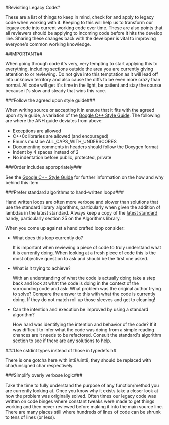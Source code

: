 #Revisiting Legacy Code#

These are a list of things to keep in mind, check for and apply to legacy code when working with it. Keeping to this will help us to transform our legacy code into current working code over time. These are also points that all reviewers should be applying to incoming code before it hits the develop line. Sharing these changes back with the developer is vital to improving everyone's common working knowledge.

##IMPORTANT##

When going through code it's very, very tempting to start applying this to everything, including sections outside the area you are currently giving attention to or reviewing. Do not give into this temptation as it will lead off into unknown territory and also cause the diffs to be even more crazy than normal. All code will get it's time in the light, be patient and stay the course because it's slow and steady that wins this race.

###Follow the agreed upon style guide###

When writing source or accepting it in ensure that it fits with the agreed upon style guide, a variation of the [Google C++ Style Guide](http://google-styleguide.googlecode.com/svn/trunk/cppguide.xml). The following are where the ANH guide deviates from above:

*   Exceptions are allowed
*   C++0x libraries are allowed (and encouraged)
*   Enums must be ALL_CAPS_WITH_UNDERSCORES
*   Documenting comments in headers should follow the Doxygen format
*   Indent by 4 spaces instead of 2
*   No indentation before public, protected, private

###Order includes appropriately###

See the [Google C++ Style Guide](http://google-styleguide.googlecode.com/svn/trunk/cppguide.xml?showone=Names_and_Order_of_Includes#Names_and_Order_of_Includes) for further information on the how and why behind this item.

###Prefer standard algorithms to hand-written loops###

Hand written loops are often more verbose and slower than solutions that use the standard library algorithms, particularly when given the addition of lambdas in the latest standard. Always keep a copy of the [latest standard](http://www.open-std.org/jtc1/sc22/wg21/docs/papers/2010/n3092.pdf) handy, particularly section 25 on the Algorithms library.

When you come up against a hand crafted loop consider: 

*   What does this loop currently do?

    It is important when reviewing a piece of code to truly understand what it is currently doing. When looking at a fresh piece of code this is the most objective question to ask and should be the first one asked.

*   What is it trying to achieve?

    With an understanding of what the code is actually doing take a step back and look at what the code is doing in the context of the surrounding code and ask: What problem was the original author trying to solve? Compare the answer to this with what the code is currently doing. If they do not match roll up those sleeves and get to cleaning!

*   Can the intention and execution be improved by using a standard algorithm?

    How hard was identifying the intention and behavior of the code? If it was difficult to infer what the code was doing from a simple reading chances are it needs to be refactored. Consult the standard's algorithm section to see if there are any solutions to help. 

###Use cstdint types instead of those in typedefs.h#

There is one gotcha here with int8/uint8, they should be replaced with char/unsigned char respectively.

###Simplify overly verbose logic###

Take the time to fully understand the purpose of any function/method you are currently looking at. Once you know why it exists take a closer look at how the problem was originally solved. Often times our legacy code was written on code binges where constant tweaks were made to get things working and then never reviewed before making it into the main source line. There are many places still where hundreds of lines of code can be shrunk to tens of lines (or less).